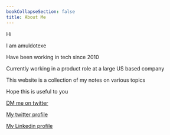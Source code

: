 ```yaml
---
bookCollapseSection: false
title: About Me
---
```



Hi

I am amuldotexe

Have been working in tech since 2010

Currently working in a product role at a large US based company

This website is a collection of my notes on various topics

Hope this is useful to you

<a href="https://twitter.com/messages/compose?recepient_id=1132151165410455552">DM me on twitter</a>

<a href="https://twitter.com/amuldotexe"> My twitter profile</a>

<a href="https://linkedin.com/in/amuldotexe"> My Linkedin profile</a>
 